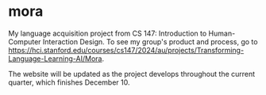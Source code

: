 # mora
My language acquisition project from CS 147: Introduction to Human-Computer Interaction Design.
To see my group's product and process, go to https://hci.stanford.edu/courses/cs147/2024/au/projects/Transforming-Language-Learning-AI/Mora.


The website will be updated as the project develops throughout the current quarter, which finishes December 10.

